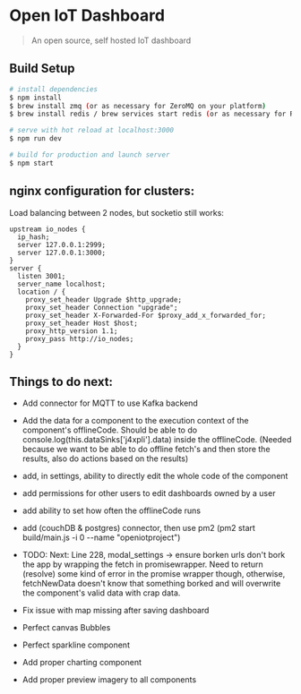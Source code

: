 # Open IoT Dashboard

> An open source, self hosted IoT dashboard

## Build Setup

``` bash
# install dependencies
$ npm install
$ brew install zmq (or as necessary for ZeroMQ on your platform)
$ brew install redis / brew services start redis (or as necessary for Redis on your platform -- or point it elsewhere)

# serve with hot reload at localhost:3000
$ npm run dev

# build for production and launch server
$ npm start
```

## nginx configuration for clusters:

Load balancing between 2 nodes, but socketio still works:

```
upstream io_nodes {
  ip_hash;
  server 127.0.0.1:2999;
  server 127.0.0.1:3000;
}
server {
  listen 3001;
  server_name localhost;
  location / {
    proxy_set_header Upgrade $http_upgrade;
    proxy_set_header Connection "upgrade";
    proxy_set_header X-Forwarded-For $proxy_add_x_forwarded_for;
    proxy_set_header Host $host;
    proxy_http_version 1.1;
    proxy_pass http://io_nodes;
  }
}
```

## Things to do next:

* Add connector for MQTT to use Kafka backend

* Add the data for a component to the execution context of the component's offlineCode. Should be able to do console.log(this.dataSinks['j4xpli'].data)
inside the offlineCode. (Needed because we want to be able to do offline fetch's and then store the results, also do actions based on the results)

* add, in settings, ability to directly edit the whole code of the component

* add permissions for other users to edit dashboards owned by a user

* add ability to set how often the offlineCode runs

* add (couchDB & postgres) connector, then use pm2 (pm2 start build/main.js -i 0 --name "openiotproject")

* TODO: Next: Line 228, modal_settings -> ensure borken urls don't bork the app by wrapping the fetch in promisewrapper. Need to return (resolve)
some kind of error in the promise wrapper though, otherwise, fetchNewData doesn't know that something borked and will overwrite the component's
valid data with crap data.

* Fix issue with map missing after saving dashboard

* Perfect canvas Bubbles

* Perfect sparkline component

* Add proper charting component

* Add proper preview imagery to all components
